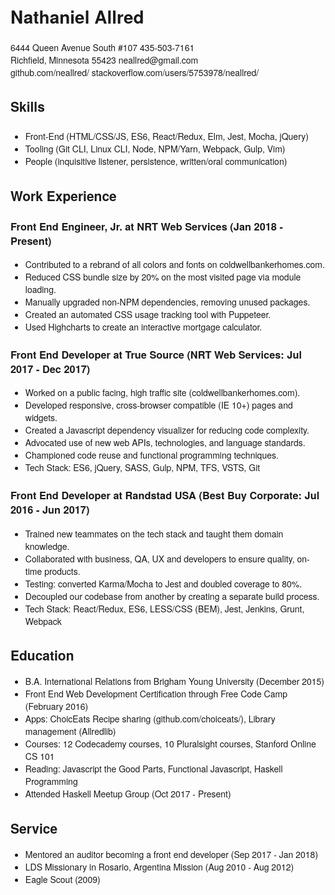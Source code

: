 <base></base>
<link rel="stylesheet" href="/home/nathaniel/github/resume-formatter/in/neallred.css">
<style>
body {
  font-family: "Helvetica Neue", Helvetica, Arial, sans-serif;
}

h1 {
}
</style>

Nathaniel Allred
================

<div class="meta">
  <div class="meta__row">
  <span class="meta__address">6444 Queen Avenue South #107</span>
  <span class="meta__phone">435-503-7161</span>
  </div>
  <div class="meta__row">
  <span class="meta__city">Richfield, Minnesota 55423</span>
  <span class="meta__email">neallred@gmail.com</span>
  </div>
  <div class="meta__row">
  <span class="meta__github">github.com/neallred/</span>
  <span class="meta__stackoverflow">stackoverflow.com/users/5753978/neallred/</span>
  </div>
</div>

Skills
------

###

* Front-End (HTML/CSS/JS, ES6, React/Redux, Elm, Jest, Mocha, jQuery)
* Tooling (Git CLI, Linux CLI, Node, NPM/Yarn, Webpack, Gulp, Vim)
* People (inquisitive listener, persistence, written/oral communication)

Work Experience
---------------

### Front End Engineer, Jr. at NRT Web Services <span class="job__location">(Jan 2018 - Present)</span>
* Contributed to a rebrand of all colors and fonts on coldwellbankerhomes.com.
* Reduced CSS bundle size by 20% on the most visited page via module loading.
* Manually upgraded non-NPM dependencies, removing unused packages.
* Created an automated CSS usage tracking tool with Puppeteer.
* Used Highcharts to create an interactive mortgage calculator.

### Front End Developer at True Source <span class="job__location">(NRT Web Services: Jul 2017 - Dec 2017)</span>
* Worked on a public facing, high traffic site (coldwellbankerhomes.com).
* Developed responsive, cross-browser compatible (IE 10+) pages and widgets.
* Created a Javascript dependency visualizer for reducing code complexity.
* Advocated use of new web APIs, technologies, and language standards.
* Championed code reuse and functional programming techniques.
* Tech Stack: ES6, jQuery, SASS, Gulp, NPM, TFS, VSTS, Git

### Front End Developer at Randstad USA <span class="job__location">(Best Buy Corporate: Jul 2016 - Jun 2017)</span>
* Trained new teammates on the tech stack and taught them domain knowledge.
* Collaborated with business, QA, UX and developers to ensure quality, on-time products.
* Testing: converted Karma/Mocha to Jest and doubled coverage to 80%.
* Decoupled our codebase from another by creating a separate build process.
* Tech Stack: React/Redux, ES6, LESS/CSS (BEM), Jest, Jenkins, Grunt, Webpack

Education
---------

* B.A. International Relations from Brigham Young University (December 2015)
* Front End Web Development Certification through Free Code Camp (February 2016)
* Apps: ChoicEats Recipe sharing (github.com/choiceats/), Library management (Allredlib)
* Courses: 12 Codecademy courses, 10 Pluralsight courses, Stanford Online CS 101
* Reading: Javascript the Good Parts, Functional Javascript, Haskell Programming
* Attended Haskell Meetup Group (Oct 2017 - Present)

Service
-------

* Mentored an auditor becoming a front end developer (Sep 2017 - Jan 2018)
* LDS Missionary in Rosario, Argentina Mission (Aug 2010 - Aug 2012)
* Eagle Scout (2009)
